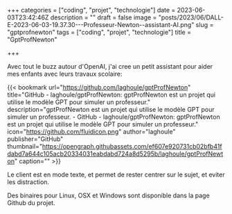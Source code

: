 +++
categories = ["coding", "projet", "technologie"]
date = 2023-06-03T23:42:46Z
description = ""
draft = false
image = "posts/2023/06/DALL-E-2023-06-03-19.37.30---Professeur-Newton--assistant-AI.png"
slug = "gptprofnewton"
tags = ["coding", "projet", "technologie"]
title = "GptProfNewton"

+++


Avec tout le buzz autour d'OpenAI, j'ai cree un petit assistant pour aider mes enfants avec leurs travaux scolaire:

{{< bookmark url="https://github.com/laghoule/gptProfNewton" title="GitHub - laghoule/gptProfNewton: gptProfNewton est un projet qui utilise le modèle GPT pour simuler un professeur." description="gptProfNewton est un projet qui utilise le modèle GPT pour simuler un professeur. - GitHub - laghoule/gptProfNewton: gptProfNewton est un projet qui utilise le modèle GPT pour simuler un professeur." icon="https://github.com/fluidicon.png" author="laghoule" publisher="GitHub" thumbnail="https://opengraph.githubassets.com/ef607e920731cb02bfb41fdabd7a644c105acb20334031eabdabd724a8d5295b/laghoule/gptProfNewton" caption="" >}}

Le client est en mode texte, et permet de rester centrer sur le sujet, et eviter les distraction.

Des binaires pour Linux, OSX et Windows sont disponible dans la page Github du projet.

